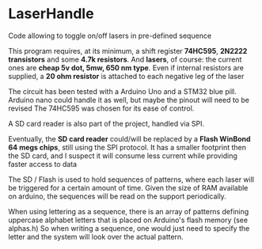# LaserHandle
Code allowing to toggle on/off lasers in pre-defined sequence

This program requires, at its minimum, a shift register **74HC595**, **2N2222 transistors**  and some **4.7k resistors**.
And **lasers**, of course: the current ones are **cheap 5v dot, 5mw, 650 nm type**.
Even if internal resistors are supplied, a **20 ohm resistor** is attached to each negative leg of the laser

The circuit has been tested with a Arduino Uno and a STM32 blue pill.  
Arduino nano could handle it as well, but maybe the pinout will need to be revised
The 74HC595 was chosen for its ease of control.

A SD card reader is also part of the project, handled via SPI.

Eventually, the **SD card reader** could/will be replaced by a **Flash WinBond 64 megs chips**, still using the SPI protocol.
It has a smaller footprint then the SD card, and I suspect it will consume less current while providing faster access to data

The SD / Flash is used to hold sequences of patterns, where each laser will be triggered for a certain amount of time.
Given the size of RAM available on arduino, the sequences will be read on the support periodically.

When using lettering as a sequence, there is an array of patterns defining uppercase alphabet letters that is placed on Arduino's flash memory (see alphas.h)
So when writing a sequence, one would just need to specify the letter and the system will look over the actual pattern.
